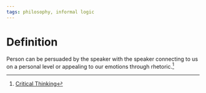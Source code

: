 ```yaml
---
tags: philosophy, informal logic
---
```


# Definition

Person can be persuaded by the speaker with the speaker connecting to us on a personal level or appealing to our emotions through rhetoric.[^1]

[^1]: [Critical Thinking](zotero://open-pdf/library/items/UD4ABYRU?page=133)